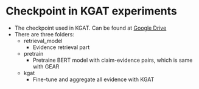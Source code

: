 # Checkpoint in KGAT experiments
* The checkpoint used in KGAT. Can be found at [Google Drive](https://drive.google.com/open?id=1cv9dfYN_dF8GyILFbON6IUB-iU3nsNLp)
* There are three folders:
	* retrieval_model
		* Evidence retrieval part
	* pretrain
		* Pretraine BERT model with claim-evidence pairs, which is same with GEAR
	* kgat
		* Fine-tune and aggregate all evidence with KGAT
